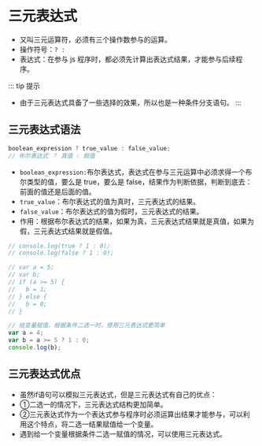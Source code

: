 # 三元表达式

- 又叫三元运算符，必须有三个操作数参与的运算。
- 操作符号：`? :`
- 表达式：在参与 js 程序时，都必须先计算出表达式结果，才能参与后续程序。

::: tip 提示

- 由于三元表达式具备了一些选择的效果，所以也是一种条件分支语句。
  :::

## 三元表达式语法

```js
boolean_expression ? true_value : false_value;
// 布尔表达式 ？ 真值 : 假值
```

- `boolean_expression:`布尔表达式，表达式在参与三元运算中必须求得一个布尔类型的值，要么是 true，要么是 false，结果作为判断依据，判断到底去：前面的值还是后面的值。
- `true_value`：布尔表达式的值为真时，三元表达式的结果。
- `false_value`：布尔表达式的值为假时，三元表达式的结果。
- 作用：根据布尔表达式的结果，如果为真，三元表达式结果就是真值，如果为假，三元表达式结果就是假值。

```js
// console.log(true ? 1 : 0);
// console.log(false ? 1 : 0);

// var a = 5;
// var b;
// if (a >= 5) {
//   b = 1;
// } else {
//   b = 0;
// }

// 给变量赋值，根据条件二选一时，使用三元表达式更简单
var a = 4;
var b = a >= 5 ? 1 : 0;
console.log(b);
```

## 三元表达式优点

- 虽然if语句可以模拟三元表达式，但是三元表达式有自己的优点：
- ①二选一的情况下，三元表达式结构更加简单。
- ②三元表达式作为一个表达式参与程序时必须运算出结果才能参与，可以利用这个特点，将二选一结果赋值给一个变量。
- 遇到给一个变量根据条件二选一赋值的情况，可以使用三元表达式。

